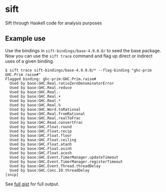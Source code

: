 # sift
Sift through Haskell code for analysis purposes

## Example use

Use the bindings in `sift-bindings/base-4.9.0.0/` to seed the base
package. Now you can use the `sift trace` command and flag up direct
or indirect uses of a given binding.

```
$ sift trace sift-bindings/base-4.9.0.0/* --flag-binding "ghc-prim GHC.Prim raise#"
Flagged binding: ghc-prim:GHC.Prim.raise#
  Used by base:GHC.Real.ratioZeroDenominatorError
  Used by base:GHC.Real.reduce
  Used by base:GHC.Real.-
  Used by base:GHC.Real.+
  Used by base:GHC.Real.*
  Used by base:GHC.Real.%
  Used by base:GHC.Word.toRational
  Used by base:GHC.Real.fromRational
  Used by base:GHC.Real.realToFrac
  Used by base:GHC.Read.convertFrac
  Used by base:GHC.Float.round
  Used by base:GHC.Float.recip
  Used by base:GHC.Float.floor
  Used by base:GHC.Float.ceiling
  Used by base:GHC.Float.atanh
  Used by base:GHC.Float.asinh
  Used by base:GHC.Float.acosh
  Used by base:GHC.Event.TimerManager.updateTimeout
  Used by base:GHC.Event.TimerManager.registerTimeout
  Used by base:GHC.Event.Thread.threadDelay
  Used by base:GHC.Conc.IO.threadDelay
[snip]
```

See
[full gist](https://gist.github.com/chrisdone/df28017801d4e91691ed0b17bef5f82b)
for full output.
